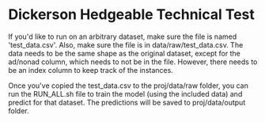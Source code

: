 # Dickerson Hedgeable Technical Test

If you'd like to run on an arbitrary dataset, make sure the file is named 'test_data.csv'.
Also, make sure the file is in data/raw/test_data.csv. The data needs to be the same shape as
the original dataset, except for the ad/nonad column, which needs to not be in the file.
However, there needs to be an index column to keep track of the instances.

Once you've copied the test_data.csv to the proj/data/raw folder, you can run the RUN_ALL.sh file
to train the model (using the included data) and predict for that dataset. The predictions will be saved to proj/data/output folder.
